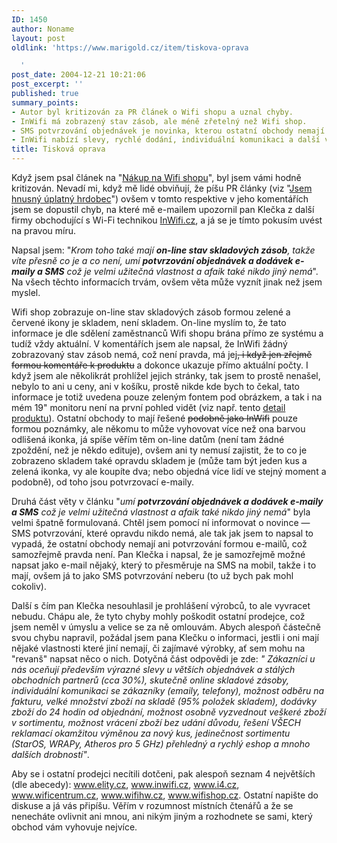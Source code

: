 ```yaml
---
ID: 1450
author: Noname
layout: post
oldlink: 'https://www.marigold.cz/item/tiskova-oprava

  '
post_date: 2004-12-21 10:21:06
post_excerpt: ''
published: true
summary_points:
- Autor byl kritizován za PR článek o Wifi shopu a uznal chyby.
- InWifi má zobrazený stav zásob, ale méně zřetelný než Wifi shop.
- SMS potvrzování objednávek je novinka, kterou ostatní obchody nemají.
- InWifi nabízí slevy, rychlé dodání, individuální komunikaci a další výhody.
title: Tisková oprava
---
```


<p>
Když jsem psal článek na "<a href="/item/nakup-na-wifi-shopu">Nákup na Wifi shopu</a>", byl jsem vámi hodně kritizován. Nevadí mi, když mě lidé obviňují, že píšu PR články (viz "<a href="/item/jsem-hnusny-uplatny-hrdobec">Jsem hnusný úplatný hrdobec</a>") ovšem v tomto respektive v jeho komentářích jsem se dopustil chyb, na které mě e-mailem upozornil pan Klečka z další firmy obchodující s Wi-Fi technikou <a href="http://www.inwifi.cz">InWifi.cz</a>, a já se je tímto pokusím uvést na pravou míru.</p>

<p>
Napsal jsem: "<span style="font-style: italic;">Krom toho také mají </span><b style="font-style: italic;">on-line stav skladových zásob</b><span style="font-style: italic;">, takže víte přesně co je a co není, umí </span><b style="font-style: italic;">potvrzování objednávek a dodávek e-maily a SMS</b><span style="font-style: italic;"> což je velmi užitečná vlastnost a afaik také nikdo jiný nemá</span>". Na všech těchto informacích trvám, ovšem věta může vyznít jinak než jsem myslel.</p>

<p>
Wifi shop zobrazuje on-line stav skladových zásob formou zelené a červené ikony je skladem, není skladem. On-line myslím to, že tato informace je dle sdělení zaměstnanců Wifi shopu brána přímo ze systému a tudíž vždy aktuální. V komentářích jsem ale napsal, že InWifi žádný zobrazovaný stav zásob nemá, což není pravda, má jej<span style="text-decoration: line-through;">, i když jen zřejmě formou komentáře k produktu</span> a dokonce ukazuje přímo aktuální počty. I když jsem ale několikrát prohlížel jejich stránky, tak jsem to prostě nenašel, nebylo to ani u ceny, ani v košíku, prostě nikde kde bych to čekal, tato informace je totiž uvedena pouze zeleným fontem pod obrázkem, a tak i na mém 19" monitoru není na první pohled vidět (viz např. tento <a href="http://www.inwifi.cz/eshop/?go=items&amp;cat=7&amp;sub=20&amp;item=201">detail produktu</a>). Ostatní obchody to mají řešené <span style="text-decoration: line-through;">podobně jako InWifi</span> pouze formou poznámky, ale někomu to může vyhovovat více než ona barvou odlišená ikonka, já spíše věřím těm on-line datům (není tam žádné zpoždění, než je někdo edituje), ovšem ani ty nemusí zajistit, že to co je zobrazeno skladem také opravdu skladem je (může tam být jeden kus a zelená ikonka, vy ale koupíte dva; nebo objedná více lidí ve stejný moment a podobně), od toho jsou potvrzovací e-maily.</p>
 
<p>
Druhá část věty v článku "<span style="font-style: italic;">umí </span><b style="font-style: italic;">potvrzování objednávek a dodávek e-maily a SMS</b><span style="font-style: italic;"> což je velmi užitečná vlastnost a afaik také nikdo jiný nemá</span>" byla velmi špatně formulovaná. Chtěl jsem pomocí ní informovat o novince — SMS potvrzování, které opravdu nikdo nemá, ale tak jak jsem to napsal to vypadá, že ostatní obchody nemají ani potvrzování formou e-mailů, což samozřejmě pravda není. Pan Klečka i napsal, že je samozřejmě možné napsat jako e-mail nějaký, který to přesměruje na SMS na mobil, takže i to mají, ovšem já to jako SMS potvrzování neberu (to už bych pak mohl cokoliv).</p>
 
<p>
Další s čím pan Klečka nesouhlasil je prohlášení výrobců, to ale vyvracet nebudu. Chápu ale, že tyto chyby mohly poškodit ostatní prodejce, což jsem neměl v úmyslu a velice se za ně omlouvám. Abych alespoň částečně svou chybu napravil, požádal jsem pana Klečku o informaci, jestli i oni mají nějaké vlastnosti které jiní nemají, či zajímavé výrobky, ať sem mohu na "revanš" napsat něco o nich. Dotyčná část odpovědi je zde: <i>"</i> <i>Zákazníci u nás oceňují především výrazné slevy u větších objednávek a stálých obchodních partnerů (cca 30%), skutečně online skladové zásoby, individuální komunikaci se zákazníky (emaily, telefony), možnost odběru na fakturu, velké množství zboží na skladě (95% položek skladem), dodávky zboží do 24 hodin od objednání, možnost osobně vyzvednout veškeré zboží v sortimentu, možnost vrácení zboží bez udání důvodu, řešení VŠECH reklamací okamžitou výměnou za nový kus, jedinečnost sortimentu (StarOS, WRAPy, Atheros pro 5 GHz) přehledný a rychlý eshop a mnoho dalších drobností"</i>.</p>

<p>
Aby se i ostatní prodejci necítili dotčeni, pak alespoň seznam 4 největších (dle abecedy): <a href="http://www.elity.cz">www.elity.cz</a>, <a href="http://www.inwifi.cz">www.inwifi.cz</a>, <a href="http://www.i4.cz">www.i4.cz</a>, <a href="http://www.wificentrum.cz">www.wificentrum.cz</a>, <a href="http://www.wifihw.cz">www.wifihw.cz</a>, <a href="http://www.wifishop.cz">www.wifishop.cz</a>. Ostatní napište do diskuse a já vás připíšu. Věřím v rozumnost místních čtenářů a že se nenecháte ovlivnit ani mnou, ani nikým jiným a rozhodnete se sami, který obchod vám vyhovuje nejvíce.</p>